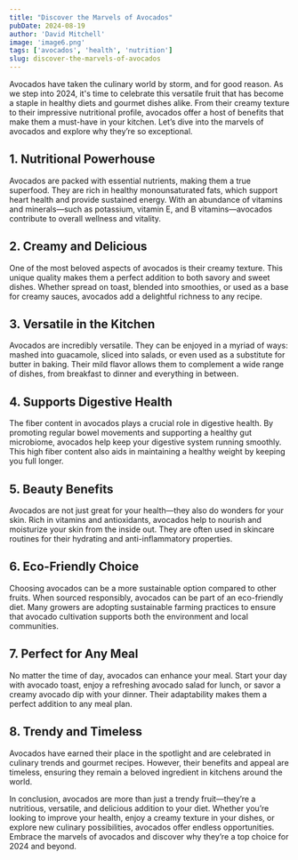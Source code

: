 ```yaml
---
title: "Discover the Marvels of Avocados"
pubDate: 2024-08-19
author: 'David Mitchell'
image: 'image6.png'
tags: ['avocados', 'health', 'nutrition']
slug: discover-the-marvels-of-avocados
---
```


Avocados have taken the culinary world by storm, and for good reason. As we step into 2024, it's time to celebrate this versatile fruit that has become a staple in healthy diets and gourmet dishes alike. From their creamy texture to their impressive nutritional profile, avocados offer a host of benefits that make them a must-have in your kitchen. Let’s dive into the marvels of avocados and explore why they’re so exceptional.

## **1. Nutritional Powerhouse** 
Avocados are packed with essential nutrients, making them a true superfood. They are rich in healthy monounsaturated fats, which support heart health and provide sustained energy. With an abundance of vitamins and minerals—such as potassium, vitamin E, and B vitamins—avocados contribute to overall wellness and vitality.

## **2. Creamy and Delicious**
One of the most beloved aspects of avocados is their creamy texture. This unique quality makes them a perfect addition to both savory and sweet dishes. Whether spread on toast, blended into smoothies, or used as a base for creamy sauces, avocados add a delightful richness to any recipe.

## **3. Versatile in the Kitchen**
Avocados are incredibly versatile. They can be enjoyed in a myriad of ways: mashed into guacamole, sliced into salads, or even used as a substitute for butter in baking. Their mild flavor allows them to complement a wide range of dishes, from breakfast to dinner and everything in between.

## **4. Supports Digestive Health**
The fiber content in avocados plays a crucial role in digestive health. By promoting regular bowel movements and supporting a healthy gut microbiome, avocados help keep your digestive system running smoothly. This high fiber content also aids in maintaining a healthy weight by keeping you full longer.

## **5. Beauty Benefits**
Avocados are not just great for your health—they also do wonders for your skin. Rich in vitamins and antioxidants, avocados help to nourish and moisturize your skin from the inside out. They are often used in skincare routines for their hydrating and anti-inflammatory properties.

## **6. Eco-Friendly Choice**
Choosing avocados can be a more sustainable option compared to other fruits. When sourced responsibly, avocados can be part of an eco-friendly diet. Many growers are adopting sustainable farming practices to ensure that avocado cultivation supports both the environment and local communities.

## **7. Perfect for Any Meal**
No matter the time of day, avocados can enhance your meal. Start your day with avocado toast, enjoy a refreshing avocado salad for lunch, or savor a creamy avocado dip with your dinner. Their adaptability makes them a perfect addition to any meal plan.

## **8. Trendy and Timeless**
Avocados have earned their place in the spotlight and are celebrated in culinary trends and gourmet recipes. However, their benefits and appeal are timeless, ensuring they remain a beloved ingredient in kitchens around the world.

In conclusion, avocados are more than just a trendy fruit—they’re a nutritious, versatile, and delicious addition to your diet. Whether you’re looking to improve your health, enjoy a creamy texture in your dishes, or explore new culinary possibilities, avocados offer endless opportunities. Embrace the marvels of avocados and discover why they’re a top choice for 2024 and beyond.
